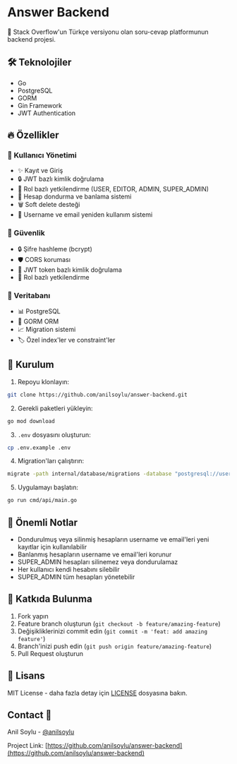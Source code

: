 # Answer Backend

🚀 Stack Overflow'un Türkçe versiyonu olan soru-cevap platformunun backend projesi.

## 🛠 Teknolojiler

- Go
- PostgreSQL
- GORM
- Gin Framework
- JWT Authentication

## 🔥 Özellikler

### 👤 Kullanıcı Yönetimi

- ✨ Kayıt ve Giriş
- 🔒 JWT bazlı kimlik doğrulama
- 👑 Rol bazlı yetkilendirme (USER, EDITOR, ADMIN, SUPER_ADMIN)
- 🚫 Hesap dondurma ve banlama sistemi
- 🗑️ Soft delete desteği
- 🔄 Username ve email yeniden kullanım sistemi

### 🔐 Güvenlik

- 🔒 Şifre hashleme (bcrypt)
- 🛡️ CORS koruması
- 🔑 JWT token bazlı kimlik doğrulama
- 👮 Rol bazlı yetkilendirme

### 💾 Veritabanı

- 📊 PostgreSQL
- 🔄 GORM ORM
- 📈 Migration sistemi
- 🏷️ Özel index'ler ve constraint'ler

## 🚀 Kurulum

1. Repoyu klonlayın:

```bash
git clone https://github.com/anilsoylu/answer-backend.git
```

2. Gerekli paketleri yükleyin:

```bash
go mod download
```

3. `.env` dosyasını oluşturun:

```bash
cp .env.example .env
```

4. Migration'ları çalıştırın:

```bash
migrate -path internal/database/migrations -database "postgresql://user:password@localhost:5432/dbname?sslmode=disable" up
```

5. Uygulamayı başlatın:

```bash
go run cmd/api/main.go
```

## 📝 Önemli Notlar

- Dondurulmuş veya silinmiş hesapların username ve email'leri yeni kayıtlar için kullanılabilir
- Banlanmış hesapların username ve email'leri korunur
- SUPER_ADMIN hesapları silinemez veya dondurulamaz
- Her kullanıcı kendi hesabını silebilir
- SUPER_ADMIN tüm hesapları yönetebilir

## 🤝 Katkıda Bulunma

1. Fork yapın
2. Feature branch oluşturun (`git checkout -b feature/amazing-feature`)
3. Değişikliklerinizi commit edin (`git commit -m 'feat: add amazing feature'`)
4. Branch'inizi push edin (`git push origin feature/amazing-feature`)
5. Pull Request oluşturun

## 📄 Lisans

MIT License - daha fazla detay için [LICENSE](LICENSE) dosyasına bakın.

## Contact 📧

Anil Soylu - [@anilsoylu](https://github.com/anilsoylu)

Project Link: [https://github.com/anilsoylu/answer-backend](https://github.com/anilsoylu/answer-backend)
